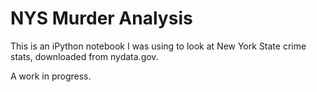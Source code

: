 NYS Murder Analysis
======================

This is an iPython notebook I was using to look at New York State crime stats, downloaded
from nydata.gov.

A work in progress.

